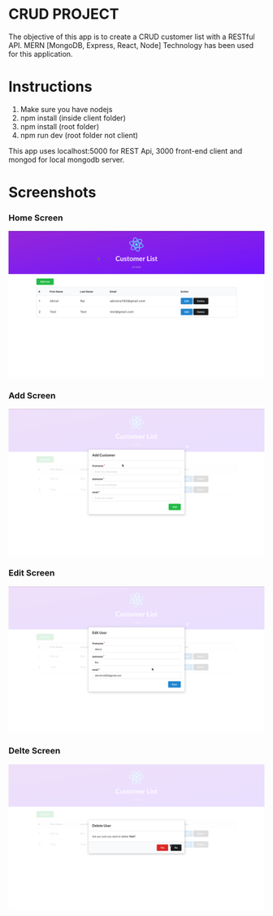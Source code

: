 # CRUD PROJECT

The objective of this app is to create a CRUD customer list with a RESTful API. MERN [MongoDB, Express, React, Node] Technology has been used for this application.

# Instructions

1) Make sure you have nodejs
2) npm install (inside client folder)
3) npm install (root folder)
4) npm run dev (root folder not client)

This app uses localhost:5000 for REST Api, 3000 front-end client and mongod for local mongodb server.

# Screenshots 

<h3>Home Screen </h3>
<img src="./ScreenShots/Main Page.png">

<h3>Add Screen </h3>
<img src="./ScreenShots/Add Customer.png">

<h3>Edit Screen </h3>
<img src="./ScreenShots/Edit Customer.png">

<h3>Delte Screen </h3>
<img src="./ScreenShots/Delete Customer.png">



